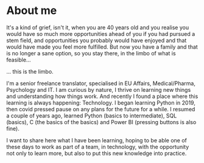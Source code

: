 # About me

It's a kind of grief, isn't it, when you are 40 years old and you realise you would have so much more opportunities ahead of you if you had pursued a stem field, and opportunities you probably would have enjoyed and that would have made you feel more fulfilled. But now you have a family and that is no longer a sane option, so you stay there, in the limbo of what is feasible...

... this is the limbo.


I'm a senior freelance translator, specialised in EU Affairs, Medical/Pharma, Psychology and IT.
I am curious by nature, I thrive on learning new things and understanding how things work. And recently I found a place where this learning is always happening: Technology.
I began learning Python in 2019, then covid pressed pause on any plans for the future for a while.
I resumed a couple of years ago, learned Python (basics to intermediate), SQL (basics), C (the basics of the basics) and Power BI (pressing buttons is also fine).

I want to share here what I have been learning, hoping to be able one of these days to work as part of a team, in technology, with the opportunity not only to learn more, but also to put this new knowledge into practice.
